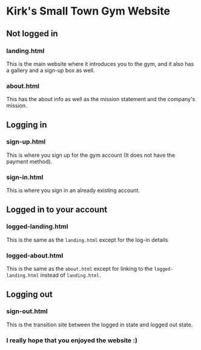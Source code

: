 # Kirk's Small Town Gym Website

## Not logged in

### landing.html
This is the main website where it introduces you to the gym, and it also has a gallery and a sign-up box as well.

### about.html
This has the about info as well as the mission statement and the company's mission.

## Logging in

### sign-up.html
This is where you sign up for the gym account (It does not have the payment method).

### sign-in.html
This is where you sign in an already existing account.

## Logged in to your account

### logged-landing.html
This is the same as the ```landing.html``` except for the log-in details

### logged-about.html
This is the same as the ```about.html``` except for linking to the ```logged-landing.html``` instead of ```landing.html```.

## Logging out

### sign-out.html
This is the transition site between the logged in state and logged out state.

### I really hope that you enjoyed the website :)